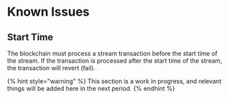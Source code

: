 # Known Issues

## Start Time

The blockchain must process a stream transaction before the start time of the stream. If the transaction is processed after the start time of the stream, the transaction will revert (fail).

{% hint style="warning" %}
This section is a work in progress, and relevant things will be added here in the next period.
{% endhint %}
